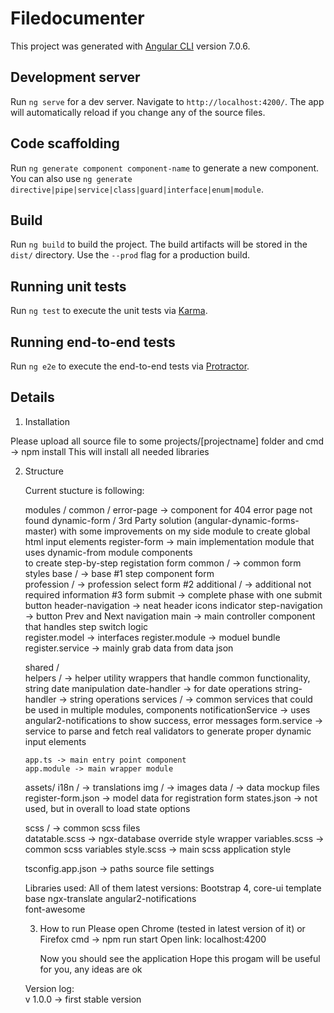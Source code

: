 # Filedocumenter

This project was generated with [Angular CLI](https://github.com/angular/angular-cli) version 7.0.6.

## Development server

Run `ng serve` for a dev server. Navigate to `http://localhost:4200/`. The app will automatically reload if you change any of the source files.

## Code scaffolding

Run `ng generate component component-name` to generate a new component. You can also use `ng generate directive|pipe|service|class|guard|interface|enum|module`.

## Build

Run `ng build` to build the project. The build artifacts will be stored in the `dist/` directory. Use the `--prod` flag for a production build.

## Running unit tests

Run `ng test` to execute the unit tests via [Karma](https://karma-runner.github.io).

## Running end-to-end tests

Run `ng e2e` to execute the end-to-end tests via [Protractor](http://www.protractortest.org/).


## Details
 
 1. Installation
  
  Please upload all source file to some  projects/[projectname] folder and cmd -> npm install 
  This will install all needed libraries
  
 2. Structure
   
    Current stucture is following:
	   
	   modules / 
	      common / error-page -> component for 404 error page not found
		  dynamic-form / 3rd Party solution (angular-dynamic-forms-master) with some improvements on my side
		     module to create global html input elements 
		  register-form -> main implementation module that uses dynamic-from module components   
		        to create step-by-step registation form 
			 common / -> common form styles
             base / -> base #1 step component form  
             profession / -> profession select form #2
             additional / -> additional not required information #3 form 
             submit -> complete phase with one submit button
             header-navigation -> neat header icons indicator
             step-navigation -> button Prev and Next navigation 
             main -> main controller component that handles step switch logic  			 
		    register.model -> interfaces
			register.module -> moduel bundle
			register.service -> mainly grab data from data json
		  
	   shared /  
		   helpers / -> helper utility wrappers that handle common functionality, string date manipulation
		      date-handler -> for date operations
			  string-handler -> string operations
		   services / -> common services that could be used in multiple modules, components
		      notificationService -> uses angular2-notifications to show success, error messages
			  form.service -> service to parse and fetch real validators to generate proper dynamic input elements
			  
		app.ts -> main entry point component 
        app.module -> main wrapper module		

       assets/ 
	     i18n / -> translations
		 img / -> images
		 data / -> data mockup files
		   register-form.json -> model data for registration form 
		   states.json -> not used, but in overall to load state options
		   
	   scss / -> common scss files  
          datatable.scss -> ngx-database override style wrapper 
          variables.scss -> common scss variables 
          style.scss -> main scss application style
 
       tsconfig.app.json ->  paths source file settings
 
     Libraries used:
	   All of them latest versions:
	    Bootstrap 4, 
		core-ui template base
		ngx-translate
		angular2-notifications	
		font-awesome 	
 
    3. How to run 
	    Please open Chrome (tested in latest version of it) or Firefox
		cmd -> npm run start
		Open link: localhost:4200
		
		Now you should see the application
		Hope this progam will be useful for you, any ideas are ok
		
	Version log:	
	 v 1.0.0 -> first stable version
		
		